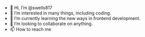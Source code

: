 - 👋 Hi, I’m @swells817
- 👀 I’m interested in many things, including coding.
- 🌱 I’m currently learning the new ways in frontend development.
- 💞️ I’m looking to collaborate on anything.
- 📫 How to reach me 

<!---
swells817/swells817 is a ✨ special ✨ repository because its `README.md` (this file) appears on your GitHub profile.
You can click the Preview link to take a look at your changes.
--->
